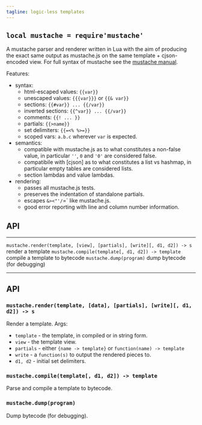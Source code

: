 ```yaml
---
tagline: logic-less templates
---
```


## `local mustache = require'mustache'`

A mustache parser and renderer written in Lua with the aim of producing the
exact same output as mustache.js on the same template + cjson-encoded view.
For full syntax of mustache see the
[mustache manual](https://mustache.github.io/mustache.5.html).

Features:

* syntax:
  * html-escaped values: `{{var}}`
  * unescaped values: `{{{var}}}` or `{{& var}}`
  * sections: `{{#var}} ... {{/var}}`
  * inverted sections: `{{^var}} ... {{/var}}`
  * comments: `{{! ... }}`
  * partials: `{{>name}}`
  * set delimiters: `{{=<% %>=}}`
  * scoped vars: `a.b.c` wherever `var` is expected.
* semantics:
  * compatible with mustache.js as to what constitutes a non-false value,
  in particular `''`, `0` and `'0'` are considered false.
  * compatibile with [cjson] as to what constitutes a list vs hashmap,
  in particular empty tables are considered lists.
  * section lambdas and value lambdas.
* rendering:
  * passes all mustache.js tests.
  * preserves the indentation of standalone partials.
  * escapes `&><"'/`=` like mustache.js.
  * good error reporting with line and column number information.


## API

-------------------------------------------------------------------------- --------------------------------------------------------------
`mustache.render(template, [view], [partials], [write][, d1, d2]) -> s`    render a template
`mustache.compile(template[, d1, d2]) -> template`                         compile a template to bytecode
`mustache.dump(program)`                                                   dump bytecode (for debugging)
-------------------------------------------------------------------------- --------------------------------------------------------------

## API

### `mustache.render(template, [data], [partials], [write][, d1, d2]) -> s`

Render a template. Args:

  * `template` - the template, in compiled or in string form.
  * `view` - the template view.
  * `partials` - either `{name -> template}` or `function(name) -> template`
  * `write` - a `function(s)` to output the rendered pieces to.
  * `d1, d2` - initial set delimiters.

### `mustache.compile(template[, d1, d2]) -> template`

Parse and compile a template to bytecode.

### `mustache.dump(program)`

Dump bytecode (for debugging).
